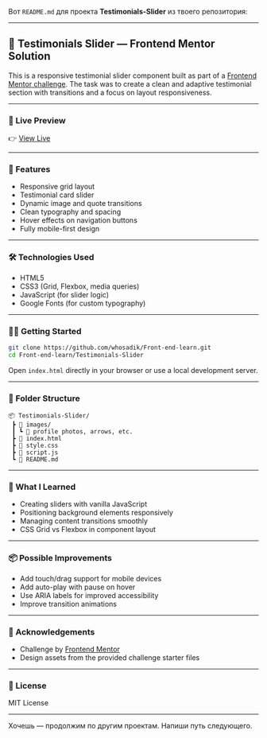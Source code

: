 Вот `README.md` для проекта **Testimonials-Slider** из твоего репозитория:

---

## 💬 Testimonials Slider — Frontend Mentor Solution

This is a responsive testimonial slider component built as part of a [Frontend Mentor challenge](https://www.frontendmentor.io/challenges/testimonials-grid-section-Nnw6J7Un7). The task was to create a clean and adaptive testimonial section with transitions and a focus on layout responsiveness.

---

### 🔗 Live Preview

👉 [View Live](https://whosadik.github.io/Testimonials-Slider/)

---

### 🚀 Features

* Responsive grid layout
* Testimonial card slider
* Dynamic image and quote transitions
* Clean typography and spacing
* Hover effects on navigation buttons
* Fully mobile-first design

---

### 🛠️ Technologies Used

* HTML5
* CSS3 (Grid, Flexbox, media queries)
* JavaScript (for slider logic)
* Google Fonts (for custom typography)

---

### 🧑‍💻 Getting Started

```bash
git clone https://github.com/whosadik/Front-end-learn.git
cd Front-end-learn/Testimonials-Slider
```

Open `index.html` directly in your browser or use a local development server.

---

### 📁 Folder Structure

```
📦 Testimonials-Slider/
 ┣ 📂 images/
 ┃ ┗ 📜 profile photos, arrows, etc.
 ┣ 📜 index.html
 ┣ 📜 style.css
 ┣ 📜 script.js
 ┗ 📜 README.md
```

---

### 🧠 What I Learned

* Creating sliders with vanilla JavaScript
* Positioning background elements responsively
* Managing content transitions smoothly
* CSS Grid vs Flexbox in component layout

---

### 📦 Possible Improvements

* Add touch/drag support for mobile devices
* Add auto-play with pause on hover
* Use ARIA labels for improved accessibility
* Improve transition animations

---

### 🙌 Acknowledgements

* Challenge by [Frontend Mentor](https://www.frontendmentor.io/)
* Design assets from the provided challenge starter files

---

### 📜 License

MIT License

---

Хочешь — продолжим по другим проектам. Напиши путь следующего.
